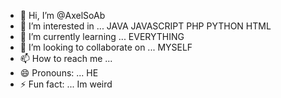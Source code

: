 - 👋 Hi, I’m @AxelSoAb
- 👀 I’m interested in ... JAVA JAVASCRIPT PHP PYTHON HTML
- 🌱 I’m currently learning ... EVERYTHING
- 💞️ I’m looking to collaborate on ... MYSELF
- 📫 How to reach me ... 
- 😄 Pronouns: ... HE
- ⚡ Fun fact: ... Im weird

<!---
AxelSoAb/AxelSoAb is a ✨ special ✨ repository because its `README.md` (this file) appears on your GitHub profile.
You can click the Preview link to take a look at your changes.
--->
